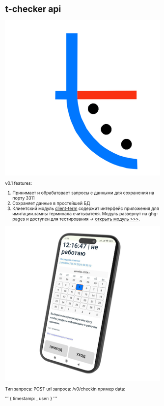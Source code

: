 # t-checker api

![t-checker-logo](./client-term/src/assets/t-ckecker-512.png "t-checker logo")

v0.1 features:

1. Принимает и обрабатввает запросы с данными для сохранения
   на порту 3311
2. Сохраняет данные в простейшей БД
3. Клиентский модуль [client-term](./client-term/) содержит интерфейс приложения для имитации.замны терминала считывателя. Модуль развернут на ghg-pages и доступен для тестирования -> [открыть модуль >>>](https://laps78.github.io/t-checker).

![t-ckecker mock](./client-term/src/assets/post-image-1.png "t-checker на экране iphone 15")

Тип запроса: POST
url запроса: /v0/checkin
пример data:

’’’
{
timestamp: <unix timestamp string>,
user:
}
'''
